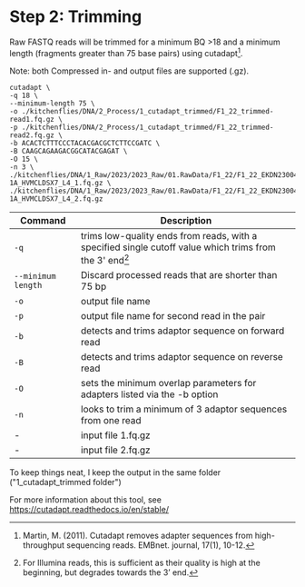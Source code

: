 # Step 2: Trimming

Raw FASTQ reads will be trimmed for a minimum BQ >18 and a minimum length (fragments greater than 75 base pairs) using cutadapt[^1].

Note: both Compressed in- and output files are supported (.gz). 

```
cutadapt \
-q 18 \
--minimum-length 75 \
-o ./kitchenflies/DNA/2_Process/1_cutadapt_trimmed/F1_22_trimmed-read1.fq.gz \
-p ./kitchenflies/DNA/2_Process/1_cutadapt_trimmed/F1_22_trimmed-read2.fq.gz \
-b ACACTCTTTCCCTACACGACGCTCTTCCGATC \
-B CAAGCAGAAGACGGCATACGAGAT \
-O 15 \
-n 3 \
./kitchenflies/DNA/1_Raw/2023/2023_Raw/01.RawData/F1_22/F1_22_EKDN230045336-1A_HVMCLDSX7_L4_1.fq.gz \
./kitchenflies/DNA/1_Raw/2023/2023_Raw/01.RawData/F1_22/F1_22_EKDN230045336-1A_HVMCLDSX7_L4_2.fq.gz
```

| Command      | Description |
| ----------- | ----------- |
| `-q`     | trims low-quality ends from reads, with a specified single cutoff value which trims from the 3' end[^2] |
| `--minimum length`   | Discard processed reads that are shorter than 75 bp |
| `-o` | output file name |
| `-p` | output file name for second read in the pair |
| `-b` | detects and trims adaptor sequence on forward read |
| `-B` | detects and trims adaptor sequence on reverse read |
| `-O` | sets the minimum overlap parameters for adapters listed via the -b option |
| `-n` | looks to trim a minimum of 3 adaptor sequences from one read |
| - | input file 1.fq.gz |
| - | input file 2.fq.gz |

To keep things neat, I keep the output in the same folder ("1_cutadapt_trimmed folder") 

For more information about this tool, see <https://cutadapt.readthedocs.io/en/stable/>

[^1]: Martin, M. (2011). Cutadapt removes adapter sequences from high-throughput sequencing reads. EMBnet. journal, 17(1), 10-12.
[^2]: For Illumina reads, this is sufficient as their quality is high at the beginning, but degrades towards the 3’ end. 

